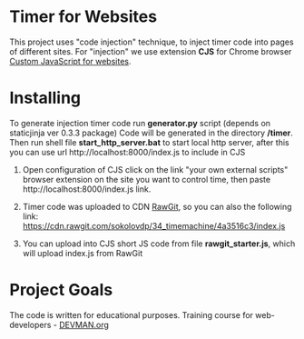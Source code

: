 # Timer for Websites 

This project uses "code injection" technique, to inject timer code into pages of different sites. 
For "injection"  we use extension **CJS** for Chrome browser [Custom JavaScript for websites](https://chrome.google.com/webstore/detail/custom-javascript-for-web/poakhlngfciodnhlhhgnaaelnpjljija).

# Installing

To generate injection timer code run **generator.py** script (depends on staticjinja ver 0.3.3 package)
Code will be generated in the directory **/timer**. Then run shell file **start_http_server.bat** 
to start local http server, after this you can use url http://localhost:8000/index.js  to include in CJS

1) Open configuration of CJS click on the link "your own external scripts" browser extension on the site 
you want to control time, then paste http://localhost:8000/index.js link.

2) Timer code was uploaded to CDN [RawGit](https://rawgit.com/), so you can also the following link:  
https://cdn.rawgit.com/sokolovdp/34_timemachine/4a3516c3/index.js

3) You can upload into CJS short JS code from file **rawgit_starter.js**,  which will upload index.js from RawGit



# Project Goals

The code is written for educational purposes. Training course for web-developers - [DEVMAN.org](https://devman.org)
